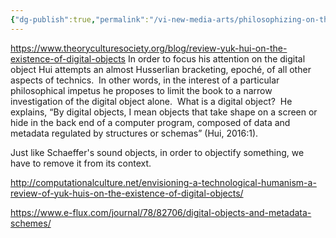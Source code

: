```yaml
---
{"dg-publish":true,"permalink":"/vi-new-media-arts/philosophizing-on-the-arts/yuk-hui-on-the-existence-of-digital-objects/","noteIcon":""}
---
```


https://www.theoryculturesociety.org/blog/review-yuk-hui-on-the-existence-of-digital-objects
In order to focus his attention on the digital object Hui attempts an almost Husserlian bracketing, epoché, of all other aspects of technics.  In other words, in the interest of a particular philosophical impetus he proposes to limit the book to a narrow investigation of the digital object alone.  What is a digital object?  He explains, “By digital objects, I mean objects that take shape on a screen or hide in the back end of a computer program, composed of data and metadata regulated by structures or schemas” (Hui, 2016:1).

Just like Schaeffer's sound objects, in order to objectify something, we have to remove it from its context.

http://computationalculture.net/envisioning-a-technological-humanism-a-review-of-yuk-huis-on-the-existence-of-digital-objects/


https://www.e-flux.com/journal/78/82706/digital-objects-and-metadata-schemes/